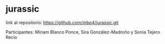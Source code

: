 # jurassic
 
link al repositorio: https://github.com/mbp4/jurassic.git

Participantes: Miriam Blanco Ponce, Sira González-Madroño y Sonia Tejero Recio
